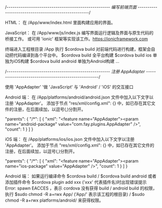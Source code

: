 /*-----------------------------------------------------
    编写前端页面
-----------------------------------------------------*/

HTML：
在 /App/www/index.html 里面构建应用的界面。

JavaScript：
在 /App/www/js/index.js 编写界面运行逻辑及界面与原生代码的桥接工作。
或可用 'ionic' 框架等实现该工作。https://ionicframework.com

终端进入工程根目录 /App 执行 $cordova build 对前端代码进行构建，框架会自动把代码编译到各个平台中。
$cordova build  全平台构建
$cordova build ios 单独为iOS构建
$cordova build android 单独为Android构建
...



/*-----------------------------------------------------
    注册 AppAdapter
 -----------------------------------------------------*/

使用 'AppAdapter' '做 'JavaScript' 与 'Android' / 'iOS' 的交互接口

Android 端：
在 /App/platforms/android/android.json 文件中加入以下文字以注册 'AppAdapter'。
添加于节点 "res/xml/config.xml": {} 中，如已存在其它文件的注册，在后面续加，以逗号(,)分割开。

"parents": {
    "/*": [
        {
            "xml": "<feature name=\"AppAdapter\"><param name=\"android-package\" value=\"com.fay.plugins.AppAdapter\" /></feature>",
            "count": 1
    	}
    ]
}

iOS 端：
在 /App/platforms/ios/ios.json 文件中加入以下文字以注册 'AppAdapter'。
添加于节点 "res/xml/config.xml": {} 中，如已存在其它文件的注册，在后面续加，以逗号(,)分割开。

"parents": {
    "/*": [
        {
            "xml": "<feature name=\"AppAdapter\"><param name=\"ios-package\" value=\"AppAdapter\" /></feature>",
            "count": 1
        }
    ]
}


Android 端：
如果运行编译命令 $cordova build / $cordova build android 或者添加插件命令 $cordova plugin add xxx ('xxx' 代表插件名)时出现错误提示 Error: spawn EACCES ，表示 cordova 没有获得 build / android build 的权限，执行 $sudo chmod -R a+rwx App/ ('App/' 表示该工程的根目录) / $sudo chmod -R a+rwx platforms/android/ 来获得权限。



